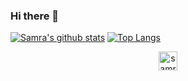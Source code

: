 ### Hi there 👋
[![Samra's github stats](https://github-readme-stats.vercel.app/api?username=samraazeem)](https://github.com/samraazeem/github-readme-stats&show_icons=true&theme=tokyonight)
[![Top Langs](https://github-readme-stats.vercel.app/api/top-langs/?username=samraazeem)](https://github.com/samraazeem/github-readme-stats&show_icons=true&theme=tokyonight)

<div align="center"><a href="https://dev.to/samraazeem">
  <img src="https://d2fltix0v2e0sb.cloudfront.net/dev-badge.svg" alt="samraazeem's DEV Profile" height="30" width="30">
</a></div>
<!-- <img src="https://dev.to/samraazeem" width="48"> -->
<!--
**samraazeem/samraazeem** is a ✨ _special_ ✨ repository because its `README.md` (this file) appears on your GitHub profile.

Here are some ideas to get you started:

- 🔭 I’m currently working on ...
- 🌱 I’m currently learning ...
- 👯 I’m looking to collaborate on ...
- 🤔 I’m looking for help with ...
- 💬 Ask me about ...
- 📫 How to reach me: ...
- 😄 Pronouns: ...
- ⚡ Fun fact: ...
-->
